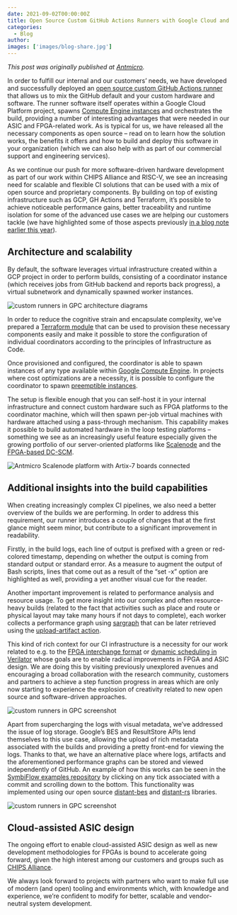 ```yaml
---
date: 2021-09-02T00:00:00Z
title: Open Source Custom GitHub Actions Runners with Google Cloud and Terraform
categories:
  - Blog
author: 
images: ['images/blog-share.jpg']
---
```


*This post was originally published at [Antmicro](https://antmicro.com/blog/2021/08/open-source-github-actions-runners-with-gcp-and-terraform/).*

In order to fulfill our internal and our customers’ needs, we have developed and successfully deployed an [open source custom GitHub Actions runner](https://github.com/antmicro/runner) that allows us to mix the GitHub default and your custom hardware and software. The runner software itself operates within a Google Cloud Platform project, spawns [Compute Engine instances](https://cloud.google.com/compute/docs/instances) and orchestrates the build, providing a number of interesting advantages that were needed in our ASIC and FPGA-related work. As is typical for us, we have released all the necessary components as open source – read on to learn how the solution works, the benefits it offers and how to build and deploy this software in your organization (which we can also help with as part of our commercial support and engineering services).

As we continue our push for more software-driven hardware development as part of our work within CHIPS Alliance and RISC-V, we see an increasing need for scalable and flexible CI solutions that can be used with a mix of open source and proprietary components. By building on top of existing infrastructure such as GCP, GH Actions and Terraform, it’s possible to achieve noticeable performance gains, better traceability and runtime isolation for some of the advanced use cases we are helping our customers tackle (we have highlighted some of those aspects previously [in a blog note earlier this year](https://antmicro.com/blog/2021/03/github-actions-self-hosted-runners/)).

## Architecture and scalability

By default, the software leverages virtual infrastructure created within a GCP project in order to perform builds, consisting of a coordinator instance (which receives jobs from GitHub backend and reports back progress), a virtual subnetwork and dynamically spawned worker instances.

![custom runners in GPC architecture diagrams](gcp-custom-runners.svg)

In order to reduce the cognitive strain and encapsulate complexity, we’ve prepared a [Terraform module](https://github.com/antmicro/github-actions-runner-terraform) that can be used to provision these necessary components easily and make it possible to store the configuration of individual coordinators according to the principles of Infrastructure as Code.

Once provisioned and configured, the coordinator is able to spawn instances of any type available within [Google Compute Engine](https://cloud.google.com/compute/docs/machine-types). In projects where cost optimizations are a necessity, it is possible to configure the coordinator to spawn [preemptible instances](https://cloud.google.com/compute/docs/instances/preemptible).

The setup is flexible enough that you can self-host it in your internal infrastructure and connect custom hardware such as FPGA platforms to the coordinator machine, which will then spawn per-job virtual machines with hardware attached using a pass-through mechanism. This capability makes it possible to build automated hardware in the loop testing platforms – something we see as an increasingly useful feature especially given the growing portfolio of our server-oriented platforms like [Scalenode](https://opensource.antmicro.com/projects/scalenode) and the [FPGA-based DC-SCM](https://opensource.antmicro.com/projects/artix-dc-scm).

![Antmicro Scalenode platform with Artix-7 boards connected](scalenode-fpga.png)

## Additional insights into the build capabilities

When creating increasingly complex CI pipelines, we also need a better overview of the builds we are performing. In order to address this requirement, our runner introduces a couple of changes that at the first glance might seem minor, but contribute to a significant improvement in readability.

Firstly, in the build logs, each line of output is prefixed with a green or red-colored timestamp, depending on whether the output is coming from standard output or standard error. As a measure to augment the output of Bash scripts, lines that come out as a result of the “set -x” option are highlighted as well, providing a yet another visual cue for the reader.

Another important improvement is related to performance analysis and resource usage. To get more insight into our complex and often resource-heavy builds (related to the fact that activities such as place and route or physical layout may take many hours if not days to complete), each worker collects a performance graph using [sargraph](https://github.com/antmicro/sargraph) that can be later retrieved using the [upload-artifact action](https://github.com/actions/upload-artifact).

This kind of rich context for our CI infrastructure is a necessity for our work related to e.g. to the [FPGA interchange format](https://github.com/SymbiFlow/fpga-interchange-schema) or [dynamic scheduling in Verilator](https://antmicro.com/blog/2021/05/dynamic-scheduling-in-verilator/) whose goals are to enable radical improvements in FPGA and ASIC design. We are doing this by visiting previously unexplored avenues and encouraging a broad collaboration with the research community, customers and partners to achieve a step function progress in areas which are only now starting to experience the explosion of creativity related to new open source and software-driven approaches.

![custom runners in GPC screenshot](custom-runners-gcp-terraform-screenshot1.png)

Apart from supercharging the logs with visual metadata, we’ve addressed the issue of log storage. Google’s BES and ResultStore APIs lend themselves to this use case, allowing the upload of rich metadata associated with the builds and providing a pretty front-end for viewing the logs. Thanks to that, we have an alternative place where logs, artifacts and the aforementioned performance graphs can be stored and viewed independently of GitHub. An example of how this works can be seen in the [SymbiFlow examples repository](https://github.com/chipsalliance/f4pga-examples) by clicking on any tick associated with a commit and scrolling down to the bottom. This functionality was implemented using our open source [distant-bes](https://github.com/antmicro/distant-bes) and [distant-rs](https://github.com/antmicro/distant-rs) libraries.

![custom runners in GPC screenshot](custom-runners-gcp-terraform-screenshot2.png)

## Cloud-assisted ASIC design

The ongoing effort to enable cloud-assisted ASIC design as well as new development methodologies for FPGAs is bound to accelerate going forward, given the high interest among our customers and groups such as [CHIPS Alliance](https://chipsalliance.org/).

We always look forward to projects with partners who want to make full use of modern (and open) tooling and environments which, with knowledge and experience, we’re confident to modify for better, scalable and vendor-neutral system development.